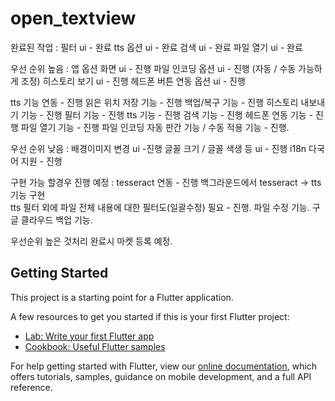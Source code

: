 # open_textview

완료된 작업 : 
필터 ui - 완료
tts 옵션 ui - 완료 
검색 ui - 완료 
파일 열기 ui - 완료 

우선 순위 높음 : 
앱 옵션 화면 ui - 진행 
파일 인코딩 옵션 ui - 진행 (자동 / 수동 가능하게 조정)
히스토리 보기 ui - 진행 
헤드폰 버튼 연동 옵션 ui  - 진행 

tts 기능 연동 - 진행 
읽은 위치 저장 기능 - 진행 
백업/복구 기능 - 진행 
히스토리 내보내기 기능 - 진행 
필터 기능 - 진행
tts 기능 - 진행 
검색 기능 - 진행 
헤드폰 연동 기능 - 진행 
파일 열기 기능 - 진행 
파일 인코딩 자동 판간 기능 / 수동 적용 기능 - 진행. 


우선 순위 낮음 :
배경이미지 변경 ui -진행 
글꼴 크기 / 글꼴 색생 등 ui - 진행 
i18n 다국어 지원 - 진행 

구현 가능 할경우 진행 예정 : 
tesseract 연동 - 진행 
백그라운드에서 tesseract -> tts 기능 구현  
tts 필터 외에 파일 전체 내용에 대한 필터도(일괄수정) 필요 - 진행.
파일 수정 기능. 
구글 클라우드 백업 기능. 



우선순위 높은 것처리 완료시 마켓 등록 예정. 





## Getting Started

This project is a starting point for a Flutter application.

A few resources to get you started if this is your first Flutter project:

- [Lab: Write your first Flutter app](https://flutter.dev/docs/get-started/codelab)
- [Cookbook: Useful Flutter samples](https://flutter.dev/docs/cookbook)

For help getting started with Flutter, view our
[online documentation](https://flutter.dev/docs), which offers tutorials,
samples, guidance on mobile development, and a full API reference.
